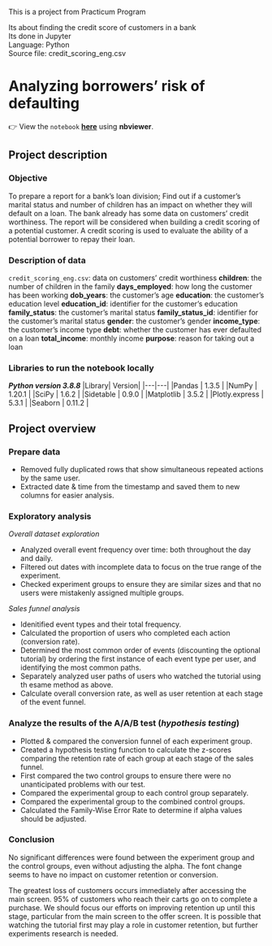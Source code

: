 This is a project from Practicum Program

Its about finding the credit score of customers in a bank <br>
Its done in Jupyter<br>
Language: Python<br>
Source file: credit_scoring_eng.csv

# Analyzing borrowers’ risk of defaulting

👉 View the `notebook` **[here](https://nbviewer.org/github/AviVolah/AviVolah/blob/Practicum/Projects/1st%20Project/Project%201%20-%20Analyzing%20borrowers%20risk%20of%20defaulting.ipynb)** using **nbviewer**.


## Project description
### Objective
To prepare a report for a bank’s loan division; Find out if a customer’s marital status and number of children has an impact on whether they will default on a loan. The bank already has some data on customers’ credit worthiness.
The report will be considered when building a credit scoring of a potential customer. A credit scoring is used to evaluate the ability of a potential borrower to repay their loan.

### Description of data
`credit_scoring_eng.csv`:  data on customers’ credit worthiness
**children**: the number of children in the family
**days_employed**: how long the customer has been working
**dob_years**: the customer’s age
**education**: the customer’s education level
**education_id**: identifier for the customer’s education
**family_status**: the customer’s marital status
**family_status_id**: identifier for the customer’s marital status
**gender**: the customer’s gender
**income_type**: the customer’s income type
**debt**: whether the customer has ever defaulted on a loan
**total_income**: monthly income
**purpose**: reason for taking out a loan


### Libraries to run the notebook locally
***Python version 3.8.8***
|Library| Version|
|---|---|
|Pandas | 1.3.5 |
|NumPy | 1.20.1 |
|SciPy | 1.6.2 |
|Sidetable | 0.9.0 |
|Matplotlib | 3.5.2 |
|Plotly.express | 5.3.1 |
|Seaborn | 0.11.2 |


## Project overview

### Prepare data
- Removed fully duplicated rows that show simultaneous repeated actions by the same user.
- Extracted date & time from the timestamp and saved them to new columns for easier analysis.

### Exploratory analysis
*Overall dataset exploration*
- Analyzed overall event frequency over time: both throughout the day and daily.
- Filtered out dates with incomplete data to focus on the true range of the experiment.
- Checked experiment groups to ensure they are similar sizes and that no users were mistakenly assigned multiple groups.

*Sales funnel analysis*
- Idenitified event types and their total frequency.
- Calculated the proportion of users who completed each action (conversion rate).
- Determined the most common order of events (discounting the optional tutorial) by ordering the first instance of each event type per user, and identifying the most common paths.
- Separately analyzed user paths of users who watched the tutorial using th esame method as above.
- Calculate overall conversion rate, as well as user retention at each stage of the event funnel.

### Analyze the results of the A/A/B test (*hypothesis testing*)
- Plotted & compared the conversion funnel of each experiment group.
- Created a hypothesis testing function to calculate the z-scores comparing the retention rate of each group at each stage of the sales funnel.
- First compared the two control groups to ensure there were no unanticipated problems with our test.
- Compared the experimental group to each control group separately.
- Compared the experimental group to the combined control groups.
- Calculated the Family-Wise Error Rate to determine if alpha values should be adjusted.

### Conclusion

No significant differences were found between the experiment group and the control groups, even without adjusting the alpha. The font change seems to have no impact on customer retention or conversion. 

The greatest loss of customers occurs immediately after accessing the main screen. 95% of customers who reach their carts go on to complete a purchase. We should focus our efforts on improving retention up until this stage, particular from the main screen to the offer screen. It is possible that watching the tutorial first may play a role in customer retention, but further experiments research is needed.
